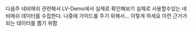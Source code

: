 다음주 네비매쉬 관련해서 LV-Demo에서 실제로 확인해보기
실제로 사용할수있는 네비메쉬 데이터를 수집한다. 나중에 가이드를 주기 위해서...
이렇게 하세요 이런 근거가 되는 데이터를 뽑기 위함